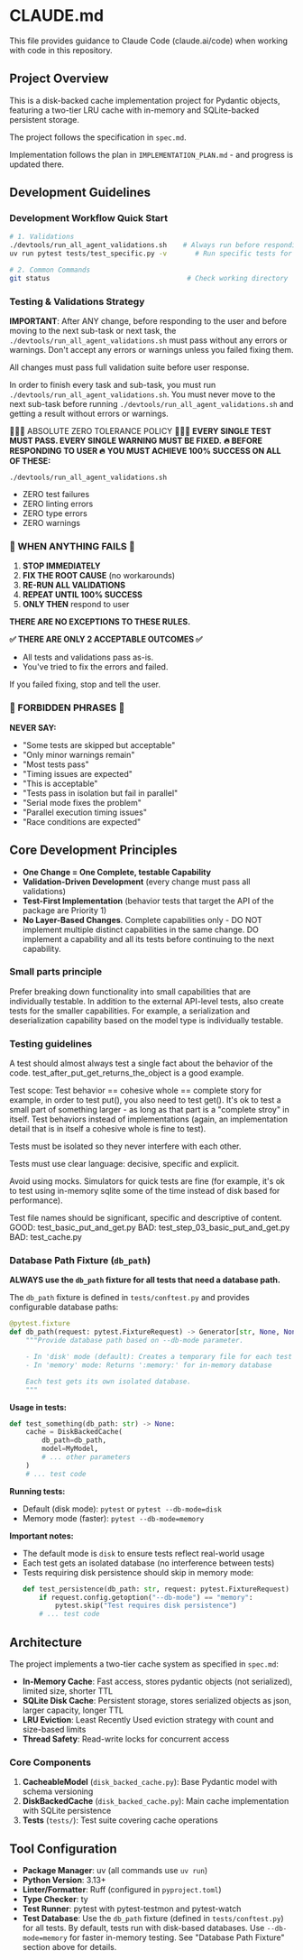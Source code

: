 # CLAUDE.md

This file provides guidance to Claude Code (claude.ai/code) when working with code in this repository.

## Project Overview

This is a disk-backed cache implementation project for Pydantic objects, featuring a two-tier LRU cache with in-memory and SQLite-backed persistent storage.

The project follows the specification in `spec.md`.

Implementation follows the plan in `IMPLEMENTATION_PLAN.md` - and progress is updated there.

## Development Guidelines

### **Development Workflow Quick Start**
```bash
# 1. Validations
./devtools/run_all_agent_validations.sh    # Always run before responding
uv run pytest tests/test_specific.py -v       # Run specific tests for faster feedback

# 2. Common Commands
git status                                  # Check working directory
```


### **Testing & Validations Strategy**
**IMPORTANT**:
After ANY change, before responding to the user and before moving to the next sub-task or next task, 
the `./devtools/run_all_agent_validations.sh` must pass without any errors or warnings.
Don't accept any errors or warnings unless you failed fixing them.

All changes must pass full validation suite before user response.

In order to finish every task and sub-task, you must run `./devtools/run_all_agent_validations.sh`.
You must never move to the next sub-task before running `./devtools/run_all_agent_validations.sh` and getting a result
without errors or warnings.


🚨🚨🚨 ABSOLUTE ZERO TOLERANCE POLICY 🚨🚨🚨
**EVERY SINGLE TEST MUST PASS. EVERY SINGLE WARNING MUST BE FIXED.**
**🔥 BEFORE RESPONDING TO USER 🔥**
**YOU MUST ACHIEVE 100% SUCCESS ON ALL OF THESE:**

`./devtools/run_all_agent_validations.sh`
- ZERO test failures
- ZERO linting errors  
- ZERO type errors
- ZERO warnings

### **🔧 WHEN ANYTHING FAILS 🔧**

1. **STOP IMMEDIATELY**
2. **FIX THE ROOT CAUSE** (no workarounds)
3. **RE-RUN ALL VALIDATIONS**
4. **REPEAT UNTIL 100% SUCCESS**
5. **ONLY THEN** respond to user

**THERE ARE NO EXCEPTIONS TO THESE RULES.**

**✅ THERE ARE ONLY 2 ACCEPTABLE OUTCOMES ✅**
- All tests and validations pass as-is.
- You've tried to fix the errors and failed.


If you failed fixing, stop and tell the user.

### **🚫 FORBIDDEN PHRASES 🚫**

**NEVER SAY:**
- "Some tests are skipped but acceptable"
- "Only minor warnings remain"  
- "Most tests pass"
- "Timing issues are expected"
- "This is acceptable"
- "Tests pass in isolation but fail in parallel"
- "Serial mode fixes the problem"
- "Parallel execution timing issues"
- "Race conditions are expected"



## **Core Development Principles**
- **One Change = One Complete, testable Capability**
- **Validation-Driven Development** (every change must pass all validations)
- **Test-First Implementation** (behavior tests that target the API of the package are Priority 1)
- **No Layer-Based Changes**. Complete capabilities only - DO NOT implement multiple distinct capabilities in the same change. DO implement a capability and all its tests before continuing to the next capability.

### **Small parts principle**
Prefer breaking down functionality into small capabilities that are individually testable.
In addition to the external API-level tests, also create tests for the smaller capabilities.
For example, a serialization and deserialization capability based on the model type is individually testable.

### **Testing guidelines**
A test should almost always test a single fact about the behavior of the code. test_after_put_get_returns_the_object is a good example.

Test scope: Test behavior == cohesive whole == complete story
for example, in order to test put(), you also need to test get().
It's ok to test a small part of something larger - as long as that part is a "complete stroy" in itself.
Test behaviors instead of implementations (again, an implementation detail that is in itself a cohesive whole is fine to test).

Tests must be isolated so they never interfere with each other.

Tests must use clear language: decisive, specific and explicit.

Avoid using mocks. Simulators for quick tests are fine (for example, it's ok to test using in-memory sqlite some of the time instead of disk based for performance).

Test file names should be significant, specific and descriptive of content.
GOOD: test_basic_put_and_get.py
BAD: test_step_03_basic_put_and_get.py
BAD: test_cache.py

### **Database Path Fixture (`db_path`)**

**ALWAYS use the `db_path` fixture for all tests that need a database path.**

The `db_path` fixture is defined in `tests/conftest.py` and provides configurable database paths:

```python
@pytest.fixture
def db_path(request: pytest.FixtureRequest) -> Generator[str, None, None]:
    """Provide database path based on --db-mode parameter.

    - In 'disk' mode (default): Creates a temporary file for each test
    - In 'memory' mode: Returns ':memory:' for in-memory database

    Each test gets its own isolated database.
    """
```

**Usage in tests:**
```python
def test_something(db_path: str) -> None:
    cache = DiskBackedCache(
        db_path=db_path,
        model=MyModel,
        # ... other parameters
    )
    # ... test code
```

**Running tests:**
- Default (disk mode): `pytest` or `pytest --db-mode=disk`
- Memory mode (faster): `pytest --db-mode=memory`

**Important notes:**
- The default mode is `disk` to ensure tests reflect real-world usage
- Each test gets an isolated database (no interference between tests)
- Tests requiring disk persistence should skip in memory mode:
  ```python
  def test_persistence(db_path: str, request: pytest.FixtureRequest) -> None:
      if request.config.getoption("--db-mode") == "memory":
          pytest.skip("Test requires disk persistence")
      # ... test code
  ```





## Architecture

The project implements a two-tier cache system as specified in `spec.md`:

- **In-Memory Cache**: Fast access, stores pydantic objects (not serialized), limited size, shorter TTL
- **SQLite Disk Cache**: Persistent storage, stores serialized objects as json, larger capacity, longer TTL
- **LRU Eviction**: Least Recently Used eviction strategy with count and size-based limits
- **Thread Safety**: Read-write locks for concurrent access

### Core Components

1. **CacheableModel** (`disk_backed_cache.py`): Base Pydantic model with schema versioning
2. **DiskBackedCache** (`disk_backed_cache.py`): Main cache implementation with SQLite persistence
3. **Tests** (`tests/`): Test suite covering cache operations

## Tool Configuration

- **Package Manager**: uv (all commands use `uv run`)
- **Python Version**: 3.13+
- **Linter/Formatter**: Ruff (configured in `pyproject.toml`)
- **Type Checker**: ty
- **Test Runner**: pytest with pytest-testmon and pytest-watch
- **Test Database**: Use the `db_path` fixture (defined in `tests/conftest.py`) for all tests.
  By default, tests run with disk-based databases. Use `--db-mode=memory` for faster in-memory testing.
  See "Database Path Fixture" section above for details.


